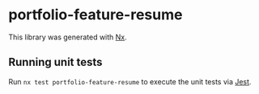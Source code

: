 # portfolio-feature-resume

This library was generated with [Nx](https://nx.dev).

## Running unit tests

Run `nx test portfolio-feature-resume` to execute the unit tests via [Jest](https://jestjs.io).
